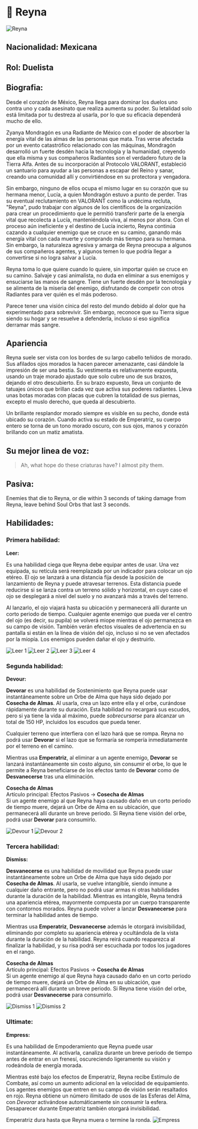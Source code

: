 # **🎇 Reyna**

![Reyna](https://static.wikia.nocookie.net/valorant/images/b/b0/Reyna_icon.png/revision/latest/scale-to-width-down/1000?cb=20230606161102)

## **Nacionalidad: Mexicana**

## **Rol: Duelista**

## **Biografia:**

Desde el corazón de México, Reyna llega para dominar los duelos uno contra uno y cada asesinato que realiza aumenta su poder. Su letalidad solo está limitada por tu destreza al usarla, por lo que su eficacia dependerá mucho de ello.

Zyanya Mondragón es una Radiante de México con el poder de absorber la energía vital de las almas de las personas que mata. Tras verse afectada por un evento catastrófico relacionado con las máquinas, Mondragón desarrolló un fuerte desdén hacia la tecnología y la humanidad, creyendo que ella misma y sus compañeros Radiantes son el verdadero futuro de la Tierra Alfa. Antes de su incorporación al Protocolo VALORANT, estableció un santuario para ayudar a las personas a escapar del Reino y sanar, creando una comunidad allí y convirtiéndose en su protectora y vengadora.

Sin embargo, ninguno de ellos ocupa el mismo lugar en su corazón que su hermana menor, Lucía, a quien Mondragón estuvo a punto de perder. Tras su eventual reclutamiento en VALORANT como la undécima recluta, "Reyna", pudo trabajar con algunos de los científicos de la organización para crear un procedimiento que le permitió transferir parte de la energía vital que recolecta a Lucía, manteniéndola viva, al menos por ahora. Con el proceso aún ineficiente y el destino de Lucía incierto, Reyna continúa cazando a cualquier enemigo que se cruce en su camino, ganando más energía vital con cada muerte y comprando más tiempo para su hermana. Sin embargo, la naturaleza agresiva y amarga de Reyna preocupa a algunos de sus compañeros agentes, y algunos temen lo que podría llegar a convertirse si no logra salvar a Lucía.

Reyna toma lo que quiere cuando lo quiere, sin importar quién se cruce en su camino. Salvaje y casi animalista, no duda en eliminar a sus enemigos y ensuciarse las manos de sangre. Tiene un fuerte desdén por la tecnología y se alimenta de la miseria del enemigo, disfrutando de competir con otros Radiantes para ver quién es el más poderoso.

Parece tener una visión cínica del resto del mundo debido al dolor que ha experimentado para sobrevivir. Sin embargo, reconoce que su Tierra sigue siendo su hogar y se resuelve a defenderla, incluso si eso significa derramar más sangre.

## **Apariencia**

Reyna suele ser vista con los bordes de su largo cabello teñidos de morado. Sus afilados ojos morados la hacen parecer amenazante, casi dándole la impresión de ser una bestia. Su vestimenta es relativamente expuesta, usando un traje morado ajustado que solo cubre uno de sus brazos, dejando el otro descubierto. En su brazo expuesto, lleva un conjunto de tatuajes únicos que brillan cada vez que activa sus poderes radiantes. Lleva unas botas moradas con placas que cubren la totalidad de sus piernas, excepto el muslo derecho, que queda al descubierto.

Un brillante resplandor morado siempre es visible en su pecho, donde está ubicado su corazón. Cuando activa su estado de Emperatriz, su cuerpo entero se torna de un tono morado oscuro, con sus ojos, manos y corazón brillando con un matiz amatista.

## **Su mejor linea de voz:**

> Ah, what hope do these criaturas have? I almost pity them.

## **Pasiva:**

Enemies that die to Reyna, or die within 3 seconds of taking damage from Reyna, leave behind Soul Orbs that last 3 seconds.

## **Habilidades:**

### **Primera habilidad:**

**Leer:**

Es una habilidad ciega que Reyna debe equipar antes de usar. Una vez equipada, su retícula será reemplazada por un indicador para colocar un ojo etéreo. El ojo se lanzará a una distancia fija desde la posición de lanzamiento de Reyna y puede atravesar terrenos. Esta distancia puede reducirse si se lanza contra un terreno sólido y horizontal, en cuyo caso el ojo se desplegará a nivel del suelo y no avanzará más a través del terreno.

Al lanzarlo, el ojo viajará hasta su ubicación y permanecerá allí durante un corto periodo de tiempo. Cualquier agente enemigo que pueda ver el centro del ojo (es decir, su pupila) se volverá miope mientras el ojo permanezca en su campo de visión. También verán efectos visuales de advertencia en su pantalla si están en la línea de visión del ojo, incluso si no se ven afectados por la miopía. Los enemigos pueden dañar el ojo y destruirlo.

![Leer 1](https://static.wikia.nocookie.net/valorant/images/0/08/Leer_Equip.png/revision/latest/scale-to-width-down/1000?cb=20230408090053)
![Leer 2](https://static.wikia.nocookie.net/valorant/images/1/1e/Leer_Cast.png/revision/latest/scale-to-width-down/1000?cb=20230408161947)
![Leer 3](https://static.wikia.nocookie.net/valorant/images/3/32/Leer_Activation.png/revision/latest/scale-to-width-down/1000?cb=20230408090052)
![Leer 4](https://static.wikia.nocookie.net/valorant/images/1/1b/Leer_Nearsighted.png/revision/latest/scale-to-width-down/1000?cb=20230408090050)

### **Segunda habilidad:**

**Devour:**

**Devorar** es una habilidad de Sostenimiento que Reyna puede usar instantáneamente sobre un Orbe de Alma que haya sido dejado por **Cosecha de Almas**. Al usarla, crea un lazo entre ella y el orbe, curándose rápidamente durante su duración. Esta habilidad no recargará sus escudos, pero si ya tiene la vida al máximo, puede _sobrecursarse_ para alcanzar un total de 150 HP, incluidos los escudos que pueda tener.

Cualquier terreno que interfiera con el lazo hará que se rompa. Reyna no podrá usar **Devorar** si el lazo que se formaría se rompería inmediatamente por el terreno en el camino.

Mientras usa **Emperatriz**, al eliminar a un agente enemigo, **Devorar** se lanzará instantáneamente sin costo alguno, sin consumir el orbe, lo que le permite a Reyna beneficiarse de los efectos tanto de **Devorar** como de **Desvanecerse** tras una eliminación.

**Cosecha de Almas**  
Artículo principal: Efectos Pasivos → **Cosecha de Almas**  
Si un agente enemigo al que Reyna haya causado daño en un corto periodo de tiempo muere, dejará un Orbe de Alma en su ubicación, que permanecerá allí durante un breve periodo. Si Reyna tiene visión del orbe, podrá usar **Devorar** para consumirlo.

![Devour 1](https://static.wikia.nocookie.net/valorant/images/4/42/Devour_Cast.png/revision/latest/scale-to-width-down/1000?cb=20230408090049)
![Devour 2](https://static.wikia.nocookie.net/valorant/images/4/42/Devour_Cast.png/revision/latest/scale-to-width-down/1000?cb=20230408090049)

### **Tercera habilidad:**

**Dismiss:**

**Desvanecerse** es una habilidad de movilidad que Reyna puede usar instantáneamente sobre un Orbe de Alma que haya sido dejado por **Cosecha de Almas**. Al usarla, se vuelve intangible, siendo inmune a cualquier daño entrante, pero no podrá usar armas ni otras habilidades durante la duración de la habilidad. Mientras es intangible, Reyna tendrá una apariencia etérea, mayormente compuesta por un cuerpo transparente con contornos morados. Reyna puede volver a lanzar **Desvanecerse** para terminar la habilidad antes de tiempo.

Mientras usa **Emperatriz**, **Desvanecerse** además le otorgará invisibilidad, eliminando por completo su apariencia etérea y ocultándola de la vista durante la duración de la habilidad. Reyna reirá cuando reaparezca al finalizar la habilidad, y su risa podrá ser escuchada por todos los jugadores en el rango.

**Cosecha de Almas**  
Artículo principal: Efectos Pasivos → **Cosecha de Almas**  
Si un agente enemigo al que Reyna haya causado daño en un corto periodo de tiempo muere, dejará un Orbe de Alma en su ubicación, que permanecerá allí durante un breve periodo. Si Reyna tiene visión del orbe, podrá usar **Desvanecerse** para consumirlo.

![Dismiss 1](https://static.wikia.nocookie.net/valorant/images/d/d3/Dismiss_Cast.png/revision/latest/scale-to-width-down/1000?cb=20230408090046)
![Dismiss 2](https://static.wikia.nocookie.net/valorant/images/e/e0/Dismiss_Activation.png/revision/latest/scale-to-width-down/1000?cb=20230408090045)

### **Ultimate:**

**Empress:**

Es una habilidad de Empoderamiento que Reyna puede usar instantáneamente. Al activarla, canaliza durante un breve periodo de tiempo antes de entrar en un frenesí, oscureciendo ligeramente su visión y rodeándola de energía morada.

Mientras esté bajo los efectos de Emperatriz, Reyna recibe Estímulo de Combate, así como un aumento adicional en la velocidad de equipamiento. Los agentes enemigos que entren en su campo de visión serán resaltados en rojo. Reyna obtiene un número ilimitado de usos de las Esferas del Alma, con _Devorar_ activándose automáticamente sin consumir la esfera. Desaparecer durante Emperatriz también otorgará invisibilidad.

Emperatriz dura hasta que Reyna muera o termine la ronda.
![Empress](https://static.wikia.nocookie.net/valorant/images/f/f4/Empress_Activation.png/revision/latest/scale-to-width-down/1000?cb=20230408090044)
